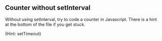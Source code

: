 ## Counter without setInterval

Without using setInterval, try to code a counter in Javascript. There is a hint at the bottom of the file if you get stuck.


























































(Hint: setTimeout)